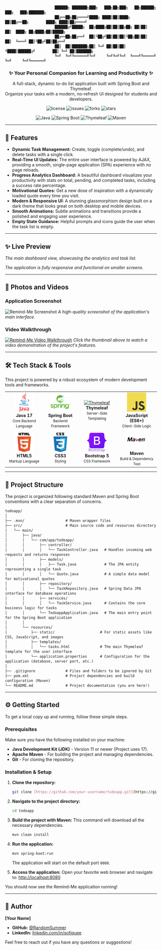 
```plaintext

                       ██████╗ ███████╗███╗   ███╗██╗███╗   ██╗██████╗         ███╗   ███╗███████╗
                       ██╔══██╗██╔════╝████╗ ████║██║████╗  ██║██╔══██╗        ████╗ ████║██╔════╝
                       ██████╔╝█████╗  ██╔████╔██║██║██╔██╗ ██║██║  ██║  ████╗ ██╔████╔██║█████╗
                       ██╔══██╗██╔══╝  ██║╚██╔╝██║██║██║╚██╗██║██║  ██║  ╚═══╝ ██║╚██╔╝██║██╔══╝
                       ██║  ██║███████╗██║ ╚═╝ ██║██║██║ ╚████║██████╔╝        ██║ ╚═╝ ██║███████╗
                       ╚═╝  ╚═╝╚══════╝╚═╝     ╚═╝╚═╝╚═╝  ╚═══╝╚═════╝         ╚═╝     ╚═╝╚══════╝
```

<div align="center">

### ✨ Your Personal Companion for Learning and Productivity ✨

<p align="center">
  A full-stack, dynamic to-do list application built with Spring Boot and Thymeleaf. <br />
  Organize your tasks with a modern, no-refresh UI designed for students and developers.
</p>

<p align="center">
    <img src="https://img.shields.io/badge/license-MIT-blue.svg?style=for-the-badge" alt="license">
    <img src="https://img.shields.io/github/issues/your-username/remind-me?style=for-the-badge" alt="issues">
    <img src="https://img.shields.io/github/forks/your-username/remind-me?style=for-the-badge" alt="forks">
    <img src="https://img.shields.io/github/stars/your-username/remind-me?style=for-the-badge" alt="stars">
</p>

<p align="center">
    <img src="https://img.shields.io/badge/Java-17-orange?style=for-the-badge&logo=java" alt="Java">
    <img src="https://img.shields.io/badge/Spring_Boot-6DB33F?style=for-the-badge&logo=spring-boot&logoColor=white" alt="Spring Boot">
    <img src="https://img.shields.io/badge/Thymeleaf-005F0F?style=for-the-badge&logo=thymeleaf&logoColor=white" alt="Thymeleaf">
    <img src="https://img.shields.io/badge/Maven-C71A36?style=for-the-badge&logo=apache-maven&logoColor=white" alt="Maven">
</p>

</div>


---

## 🚀 Features

* **Dynamic Task Management:** Create, toggle (complete/undo), and delete tasks with a single click.
* **Real-Time UI Updates:** The entire user interface is powered by AJAX, providing a smooth, single-page application (SPA) experience with no page reloads.
* **Progress Analytics Dashboard:** A beautiful dashboard visualizes your productivity with stats on total, pending, and completed tasks, including a success rate percentage.
* **Motivational Quotes:** Get a new dose of inspiration with a dynamically loaded quote every time you visit.
* **Modern & Responsive UI:** A stunning glassmorphism design built on a dark theme that looks great on both desktop and mobile devices.
* **Smooth Animations:** Subtle animations and transitions provide a polished and engaging user experience.
* **Empty State Guidance:** Helpful prompts and icons guide the user when the task list is empty.

---

## ✨ Live Preview


*The main dashboard view, showcasing the analytics and task list.*


*The application is fully responsive and functional on smaller screens.*

---
## 📸 Photos and Videos


### Application Screenshot
![Remind-Me Screenshot](https://via.placeholder.com/800x450.png?text=Replace+with+your+app+screenshot)
*A high-quality screenshot of the application's main interface.*

### Video Walkthrough
[![Remind-Me Video Walkthrough](https://via.placeholder.com/800x450.png?text=Replace+with+your+video+thumbnail)](https://www.youtube.com/watch?v=your_video_id)
*Click the thumbnail above to watch a video demonstration of the project's features.*


---

## 🛠️ Tech Stack & Tools

This project is powered by a robust ecosystem of modern development tools and frameworks.

<table>
  <tr>
    <td align="center">
      <a href="https://www.java.com/">
        <img src="https://raw.githubusercontent.com/devicons/devicon/master/icons/java/java-original-wordmark.svg" alt="Java" width="65" height="65"/>
      </a>
      <br><strong>Java 17</strong>
      <br><small>Core Backend Language</small>
    </td>
    <td align="center">
      <a href="https://spring.io/projects/spring-boot">
        <img src="https://raw.githubusercontent.com/devicons/devicon/master/icons/spring/spring-original-wordmark.svg" alt="Spring Boot" width="65" height="65"/>
      </a>
      <br><strong>Spring Boot</strong>
      <br><small>Backend Framework</small>
    </td>
    <td align="center">
      <a href="https://www.thymeleaf.org/">
        <img src="https://www.thymeleaf.org/images/thymeleaf.png" alt="Thymeleaf" width="65" height="65"/>
      </a>
      <br><strong>Thymeleaf</strong>
      <br><small>Server-Side Templating</small>
    </td>
     <td align="center">
      <a href="https://developer.mozilla.org/en-US/docs/Web/JavaScript">
        <img src="https://raw.githubusercontent.com/devicons/devicon/master/icons/javascript/javascript-original.svg" alt="JavaScript" width="65" height="65"/>
      </a>
      <br><strong>JavaScript (ES6+)</strong>
      <br><small>Client-Side Logic</small>
    </td>
  </tr>
  <tr>
    <td align="center">
      <a href="https://developer.mozilla.org/en-US/docs/Web/HTML">
        <img src="https://raw.githubusercontent.com/devicons/devicon/master/icons/html5/html5-original-wordmark.svg" alt="HTML5" width="65" height="65"/>
      </a>
      <br><strong>HTML5</strong>
      <br><small>Markup Language</small>
    </td>
    <td align="center">
      <a href="https://developer.mozilla.org/en-US/docs/Web/CSS">
        <img src="https://raw.githubusercontent.com/devicons/devicon/master/icons/css3/css3-original-wordmark.svg" alt="CSS3" width="65" height="65"/>
      </a>
      <br><strong>CSS3</strong>
      <br><small>Styling</small>
    </td>
    <td align="center">
      <a href="https://getbootstrap.com/">
        <img src="https://raw.githubusercontent.com/devicons/devicon/master/icons/bootstrap/bootstrap-original-wordmark.svg" alt="Bootstrap" width="65" height="65"/>
      </a>
      <br><strong>Bootstrap 5</strong>
      <br><small>CSS Framework</small>
    </td>
    <td align="center">
      <a href="https://maven.apache.org/">
        <img src="https://raw.githubusercontent.com/devicons/devicon/master/icons/maven/maven-original-wordmark.svg" alt="Maven" width="65" height="65"/>
      </a>
      <br><strong>Maven</strong>
      <br><small>Build & Dependency Tool</small>
    </td>
  </tr>
</table>

---

## 📂 Project Structure

The project is organized following standard Maven and Spring Boot conventions with a clear separation of concerns.

```plaintext
todoapp/
│
├── .mvn/                   # Maven wrapper files
├── src/                    # Main source code and resources directory
│   └── main/
│       ├── java/
│       │   └── com/app/todoapp/
│       │       ├── controller/
│       │       │   └── TaskController.java   # Handles incoming web requests and returns responses
│       │       ├── models/
│       │       │   ├── Task.java             # The JPA entity representing a single task
│       │       │   └── Quote.java            # A simple data model for motivational quotes
│       │       ├── repository/
│       │       │   └── TaskRepository.java   # Spring Data JPA interface for database operations
│       │       ├── services/
│       │       │   └── TaskService.java      # Contains the core business logic for tasks
│       │       └── TodoappApplication.java   # The main entry point for the Spring Boot application
│       │
│       └── resources/
│           ├── static/                     # For static assets like CSS, JavaScript, and images
│           ├── templates/
│           │   └── tasks.html              # The main Thymeleaf template for the user interface
│           └── application.properties      # Configuration for the application (database, server port, etc.)
│
├── .gitignore              # Files and folders to be ignored by Git
├── pom.xml                 # Project dependencies and build configuration (Maven)
└── README.md               # Project documentation (you are here!)
```
---

## ⚙️ Getting Started

To get a local copy up and running, follow these simple steps.

### Prerequisites

Make sure you have the following installed on your machine:
* **Java Development Kit (JDK)** - Version 11 or newer (Project uses 17).
* **Apache Maven** - For building the project and managing dependencies.
* **Git** - For cloning the repository.

### Installation & Setup

1.  **Clone the repository:**
    ```sh
    git clone [https://github.com/your-username/todoapp.git](https://github.com/your-username/todoapp.git)
    ```

2.  **Navigate to the project directory:**
    ```sh
    cd todoapp
    ```

3.  **Build the project with Maven:**
    This command will download all the necessary dependencies.
    ```sh
    mvn clean install
    ```

4.  **Run the application:**
    ```sh
    mvn spring-boot:run
    ```
    The application will start on the default port `8080`.

5.  **Access the application:**
    Open your favorite web browser and navigate to:
    [http://localhost:8080](http://localhost:8080)

You should now see the Remind-Me application running!

---

## 👤 Author

**[Your Name]**

* **GitHub:** [@RandomSummer](https://github.com/RandomSummer)
* **LinkedIn:** [linkedin.com/in/sofiquee](https://linkedin.com/in/sk-sofiquee-f-31a859250)

Feel free to reach out if you have any questions or suggestions!